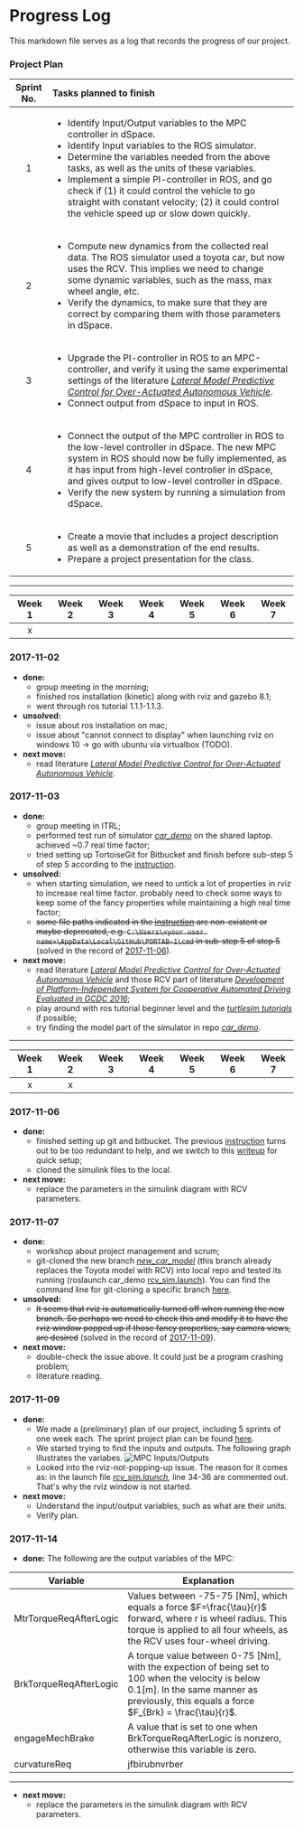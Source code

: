 # Progress Log

This markdown file serves as a log that records the progress of our project.

<a name="project_plan"></a>
### Project Plan

| Sprint No. | Tasks planned to finish |
|:----------:|:-----------------------|
| 1 |<ul><li>Identify Input/Output variables to the MPC controller in dSpace. </li><li>Identify Input variables to the ROS simulator. </li><li>Determine the variables needed from the above tasks, as well as the units of these variables. </li><li> Implement a simple PI-controller in ROS, and go check if (1) it could control the vehicle to go straight with constant velocity; (2) it could control the vehicle speed up or slow down quickly. | 
| 2 | <ul><li>Compute new dynamics from the collected real data. The ROS simulator used a toyota car, but now uses the RCV. This implies we need to change some dynamic variables, such as the mass, max wheel angle, etc. </li><li> Verify the dynamics, to make sure that they are correct by comparing them with those parameters in dSpace. |
| 3 | <ul><li>Upgrade the PI-controller in ROS to an MPC-controller, and verify it using the same experimental settings of the literature [*Lateral Model Predictive Control for Over-Actuated Autonomous Vehicle*](http://ieeexplore.ieee.org/document/7995737/?reload=true). </li><li> Connect output from dSpace to input in ROS. |
| 4 | <ul><li>Connect the output of the MPC controller in ROS to the low-level controller in dSpace. The new MPC system in ROS should now be fully implemented, as it has input from high-level controller in dSpace, and gives output to low-level controller in dSpace. </li><li>Verify the new system by running a simulation from dSpace. |
| 5 | <ul><li>Create a movie that includes a project description as well as a demonstration of the end results. </li><li>Prepare a project presentation for the class. |

---

| Week 1 | Week 2 | Week 3 | Week 4 | Week 5 | Week 6 | Week 7 |
|:------:|:------:|--------|--------|--------|--------|--------|
|    x   |        |        |        |        |        |        |

### 2017-11-02

- **done:**
  - group meeting in the morning;
  - finished ros installation (kinetic) along with rviz and gazebo 8.1;
  - went through ros tutorial 1.1.1-1.1.3.
- **unsolved:**
  - issue about ros installation on mac;
  - issue about "cannot connect to display" when launching rviz on windows 10 -> go with ubuntu via virtualbox (TODO).
- **next move:** 
  - read literature [*Lateral Model Predictive Control for Over-Actuated Autonomous Vehicle*](http://ieeexplore.ieee.org/document/7995737/?reload=true).

### 2017-11-03

- **done:**
  - group meeting in ITRL;
  - performed test run of simulator [*car_demo*](https://github.com/ecward/car_demo) on the shared laptop. achieved ~0.7 real time factor;
  - tried setting up TortoiseGit for Bitbucket and finish before sub-step 5 of step 5 according to the [instruction](https://gist.github.com/svanas/87330eeb17313ea50d5cf9c265ab693f#step-3-add-your-public-key-to-bitbucket).
- **unsolved:**
  - when starting simulation, we need to untick a lot of properties in rviz to increase real time factor. probably need to check some ways to keep some of the fancy properties while maintaining a high real time factor;
  - ~~some file paths indicated in the [instruction](https://gist.github.com/svanas/87330eeb17313ea50d5cf9c265ab693f#step-3-add-your-public-key-to-bitbucket) are non-existent or maybe deprecated, e.g. ```C:\Users\<your user name>\AppData\Local\GitHub\PORTAB~1\cmd``` in sub-step 5 of step 5~~ (solved in the record of [2017-11-06](#solved_issue_1)).
- **next move:** 
  - read literature [*Lateral Model Predictive Control for Over-Actuated Autonomous Vehicle*](http://ieeexplore.ieee.org/document/7995737/?reload=true) and those RCV part of literature [*Development of Platform-Independent System for Cooperative Automated Driving Evaluated in GCDC 2016*](http://ieeexplore.ieee.org/document/7891914/);
  - play around with ros tutorial beginner level and the [*turtlesim tutorials*](http://wiki.ros.org/turtlesim/Tutorials) if possible;
  - try finding the model part of the simulator in repo [*car_demo*](https://github.com/ecward/car_demo).
  
---

| Week 1 | Week 2 | Week 3 | Week 4 | Week 5 | Week 6 | Week 7 | 
|:------:|:------:|--------|--------|--------|--------|--------|
|    x   |    x   |        |        |        |        |        | 

### 2017-11-06

- **done:**
<a name="solved_issue_1"></a>
  - finished setting up git and bitbucket. The previous [instruction](https://gist.github.com/svanas/87330eeb17313ea50d5cf9c265ab693f#step-3-add-your-public-key-to-bitbucket) turns out to be too redundant to help, and we switch to this [writeup](http://guganeshan.com/blog/setting-up-git-and-tortoisegit-with-bitbucket-step-by-step.html) for quick setup;
  - cloned the simulink files to the local.
- **next move:** 
  - replace the parameters in the simulink diagram with RCV parameters.
  
### 2017-11-07

- **done:**
  - workshop about project management and scrum;
  - git-cloned the new branch [*new_car_model*](https://github.com/ecward/car_demo/tree/new_car_model) (this branch already replaces the Toyota model with RCV) into local repo and tested its running (roslaunch car_demo [rcv_sim.launch](https://github.com/ecward/car_demo/blob/new_car_model/car_demo/launch/rcv_sim.launch)). You can find the command line for git-cloning a specific branch [here](https://stackoverflow.com/questions/4811434/clone-only-one-branch).
- **unsolved:**
  - ~~It seems that rviz is automatically turned off when running the new branch. So perhaps we need to check this and modify it to have the rviz window popped up if those fancy properties, say camera views, are desired~~ (solved in the record of [2017-11-09](#solved_issue_2)).
- **next move:** 
  - double-check the issue above. It could just be a program crashing problem;
  - literature reading.
  
### 2017-11-09

- **done:**
  - We made a (preliminary) plan of our project, including 5 sprints of one week each. The sprint project plan can be found [here](#project_plan).
  - We started trying to find the inputs and outputs. The following graph illustrates the variabes. 
  ![MPC Inputs/Outputs](https://github.com/txzhao/Model-Control-RCV/blob/master/pic/MPCInputOutput.jpg)
  <a name="solved_issue_2"></a>
  - Looked into the rviz-not-popping-up issue. The reason for it comes as: in the launch file [*rcv_sim.launch*](https://github.com/ecward/car_demo/blob/new_car_model/car_demo/launch/rcv_sim.launch), line 34-36 are commented out. That's why the rviz window is not started.
- **next move:** 
  - Understand the input/output variables, such as what are their units.
  - Verify plan.
  
### 2017-11-14

- **done:**
The following are the output variables of the MPC:

| Variable | Explanation |
|----------|-------------|
| MtrTorqueReqAfterLogic | Values between -75-75 [Nm], which equals a force $F=\frac{\tau}{r}$ forward, where r is wheel radius. This torque is applied to all four wheels, as the RCV uses four-wheel driving. | 
| BrkTorqueReqAfterLogic | A torque value between 0-75 [Nm], with the expection of being set to 100 when the velocity is below 0.1[m]. In the same manner as previously, this equals a force $F_{Brk} = \frac{\tau}{r}$.|
| engageMechBrake | A value that is set to one when BrkTorqueReqAfterLogic is nonzero, otherwise this variable is zero. |
| curvatureReq | jfbirubnvrber |

---


- **next move:** 
  - replace the parameters in the simulink diagram with RCV parameters.
  
